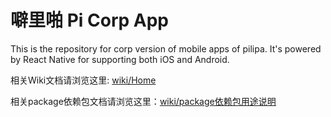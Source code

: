 # 噼里啪 Pi Corp App

This is the repository for corp version of mobile apps of pilipa. It's powered by React Native for supporting both iOS and Android.



相关Wiki文档请浏览这里: [wiki/Home](https://bitbucket.org/pilipa/corpapp/wiki/Home)

相关package依赖包文档请浏览这里：[wiki/package依赖包用途说明](https://bitbucket.org/pilipa/corpapp/wiki/package依赖包用途说明)